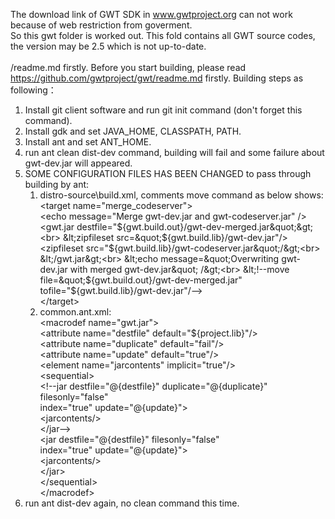 The download link of GWT SDK in www.gwtproject.org can not work because of web restriction from goverment.<br>
So this gwt folder is worked out. This fold contains all GWT source codes, the version may be 2.5 which is not up-to-date.<br>
<br>/readme.md firstly.
Before you start building, please read https://github.com/gwtproject/gwt/readme.md firstly.
Building steps as following：<br>
1. Install git client software and run git init command (don&#x27;t forget this command).<br>
2. Install gdk and set JAVA_HOME, CLASSPATH, PATH.<br>
3. Install ant and set ANT_HOME.<br>
4. run ant clean dist-dev command, building will fail and some failure about gwt-dev.jar will appeared.<br>
5. SOME CONFIGURATION FILES HAS BEEN CHANGED to pass through building by ant:<br>
    1) distro-source\build.xml, comments move command as below shows:<br>
      &lt;target name=&quot;merge_codeserver&quot;&gt;<br>
        &lt;echo message=&quot;Merge gwt-dev.jar and gwt-codeserver.jar&quot; /&gt;<br>
        &lt;gwt.jar destfile=&quot;${gwt.build.out}/gwt-dev-merged.jar&quot;&gt;<br>
          &lt;zipfileset src=&quot;${gwt.build.lib}/gwt-dev.jar&quot;/&gt;<br>
          &lt;zipfileset src=&quot;${gwt.build.lib}/gwt-codeserver.jar&quot;/&gt;<br>
        &lt;/gwt.jar&gt;<br>
        &lt;echo message=&quot;Overwriting gwt-dev.jar with merged gwt-dev.jar&quot; /&gt;<br>
        &lt;!--move file=&quot;${gwt.build.out}/gwt-dev-merged.jar&quot; tofile=&quot;${gwt.build.lib}/gwt-dev.jar&quot;/--&gt;<br>
      &lt;/target&gt;<br>
    2) common.ant.xml:<br>
         &lt;macrodef name=&quot;gwt.jar&quot;&gt;<br>
            &lt;attribute name=&quot;destfile&quot; default=&quot;${project.lib}&quot;/&gt;<br>
            &lt;attribute name=&quot;duplicate&quot; default=&quot;fail&quot;/&gt;<br>
            &lt;attribute name=&quot;update&quot; default=&quot;true&quot;/&gt;<br>
            &lt;element name=&quot;jarcontents&quot; implicit=&quot;true&quot;/&gt;<br>
            &lt;sequential&gt;<br>
              &lt;!--jar destfile=&quot;@{destfile}&quot; duplicate=&quot;@{duplicate}&quot; filesonly=&quot;false&quot;<br>
                  index=&quot;true&quot; update=&quot;@{update}&quot;&gt;<br>
                &lt;jarcontents/&gt;<br>
              &lt;/jar--&gt;<br>
              &lt;jar destfile=&quot;@{destfile}&quot; filesonly=&quot;false&quot;<br>
                  index=&quot;true&quot; update=&quot;@{update}&quot;&gt;<br>
                &lt;jarcontents/&gt;<br>
              &lt;/jar&gt;<br>
            &lt;/sequential&gt;<br>
          &lt;/macrodef&gt;<br>
6. run ant dist-dev again, no clean command this time.<br>
